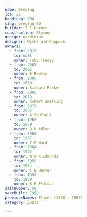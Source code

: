 ```yaml
---
name: Greylag
loa: 22
handicap: 908
slug: greylag-50
builder: T E Harmer
construction: Plywood
design: Hardchine
designer: Wyche and Coppock
owners:
  - from: 2019
    to: null
    owner: Toby Tracey
  - from: 2005
    to: 2005
    owner: E Rowley
  - from: 2005
    to: 2019
    owner: Richard Parker
  - from: 2005
    to: 2019
    owner: Robert Snelling
  - from: 1979
    to: 2005
    owner: A Southall
  - from: 1967
    to: 1979
    owner: D H Adler
  - from: 1965
    to: 1967
    owner: T E Ward
  - from: 1964
    to: 1965
    owner: W A K Edmunds
  - from: 1958
    to: 1964
    owner: T E Harmer
  - from: 1958
    to: 1959
    owner: K H Flatman
sailNumber: 50
yearBuilt: 1958
previousNames: Flamer (1958 - 1967)
category: punts

---
```

